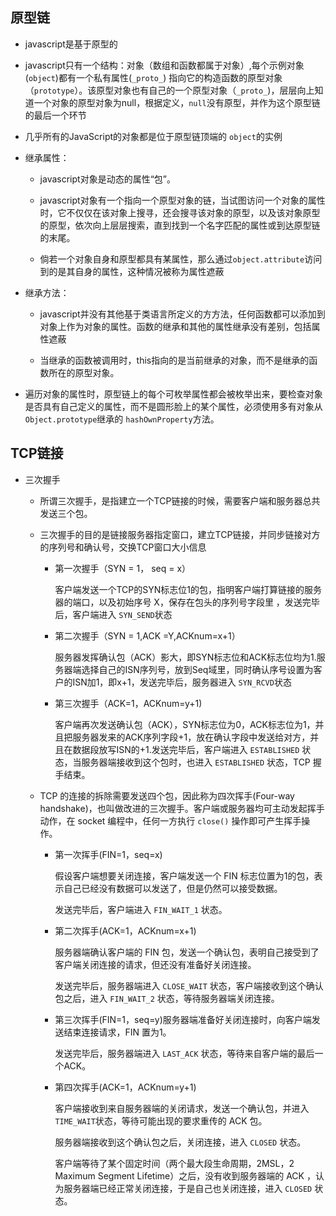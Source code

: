## 原型链

- javascript是基于原型的

- javascript只有一个结构：对象（数组和函数都属于对象）,每个示例对象(`object`)都有一个私有属性(`_proto_`) 指向它的构造函数的原型对象（`prototype`）。该原型对象也有自己的一个原型对象（`_proto_`)，层层向上知道一个对象的原型对象为null，根据定义，`null`没有原型，并作为这个原型链的最后一个环节

- 几乎所有的JavaScript的对象都是位于原型链顶端的 `object`的实例

- 继承属性：
  
  - javascript对象是动态的属性“包”。
  
  - javascript对象有一个指向一个原型对象的链，当试图访问一个对象的属性时，它不仅仅在该对象上搜寻，还会搜寻该对象的原型，以及该对象原型的原型，依次向上层层搜索，直到找到一个名字匹配的属性或到达原型链的末尾。
  
  - 倘若一个对象自身和原型都具有某属性，那么通过`object.attribute`访问到的是其自身的属性，这种情况被称为属性遮蔽

- 继承方法：
 
  - javascript并没有其他基于类语言所定义的方方法，任何函数都可以添加到对象上作为对象的属性。函数的继承和其他的属性继承没有差别，包括属性遮蔽
 
  - 当继承的函数被调用时，this指向的是当前继承的对象，而不是继承的函数所在的原型对象。

- 遍历对象的属性时，原型链上的每个可枚举属性都会被枚举出来，要检查对象是否具有自己定义的属性，而不是圆形脸上的某个属性，必须使用多有对象从 `Object.prototype`继承的 `hashOwnProperty`方法。

## TCP链接

- 三次握手

  - 所谓三次握手，是指建立一个TCP链接的时候，需要客户端和服务器总共发送三个包。

  - 三次握手的目的是链接服务器指定窗口，建立TCP链接，并同步链接对方的序列号和确认号，交换TCP窗口大小信息

    - 第一次握手（SYN = 1， seq = x）

      客户端发送一个TCP的SYN标志位1的包，指明客户端打算链接的服务器的端口，以及初始序号 X，保存在包头的序列号字段里 ，发送完毕后，客户端进入 `SYN_SEND`状态

    - 第二次握手（SYN = 1,ACK =Y,ACKnum=x+1）

      服务器发挥确认包（ACK）影大，即SYN标志位和ACK标志位均为1.服务器端选择自己的ISN序列号，放到Seq域里，同时确认序号设置为客户的ISN加1，即x+1，发送完毕后，服务器进入 `SYN_RCVD`状态

    - 第三次握手（ACK=1，ACKnum=y+1)

      客户端再次发送确认包（ACK），SYN标志位为0，ACK标志位为1，并且把服务器发来的ACK序列字段+1，放在确认字段中发送给对方，并且在数据段放写ISN的+1.发送完毕后，客户端进入 `ESTABLISHED` 状态，当服务器端接收到这个包时，也进入 `ESTABLISHED` 状态，TCP 握手结束。

    

  - TCP 的连接的拆除需要发送四个包，因此称为四次挥手(Four-way handshake)，也叫做改进的三次握手。客户端或服务器均可主动发起挥手动作，在 socket 编程中，任何一方执行 `close()` 操作即可产生挥手操作。
    - 第一次挥手(FIN=1，seq=x)
  
      假设客户端想要关闭连接，客户端发送一个 FIN 标志位置为1的包，表示自己已经没有数据可以发送了，但是仍然可以接受数据。
  
      发送完毕后，客户端进入 `FIN_WAIT_1` 状态。
    
    - 第二次挥手(ACK=1，ACKnum=x+1)
    
      服务器端确认客户端的 FIN 包，发送一个确认包，表明自己接受到了客户端关闭连接的请求，但还没有准备好关闭连接。
    
      发送完毕后，服务器端进入 `CLOSE_WAIT` 状态，客户端接收到这个确认包之后，进入 `FIN_WAIT_2` 状态，等待服务器端关闭连接。
    
    - 第三次挥手(FIN=1，seq=y)服务器端准备好关闭连接时，向客户端发送结束连接请求，FIN 置为1。
    
      发送完毕后，服务器端进入 `LAST_ACK` 状态，等待来自客户端的最后一个ACK。
    
    - 第四次挥手(ACK=1，ACKnum=y+1)
    
      客户端接收到来自服务器端的关闭请求，发送一个确认包，并进入 `TIME_WAIT`状态，等待可能出现的要求重传的 ACK 包。
    
      服务器端接收到这个确认包之后，关闭连接，进入 `CLOSED` 状态。
    
      客户端等待了某个固定时间（两个最大段生命周期，2MSL，2 Maximum Segment Lifetime）之后，没有收到服务器端的 ACK ，认为服务器端已经正常关闭连接，于是自己也关闭连接，进入 `CLOSED` 状态。
  

​	
